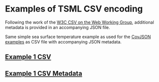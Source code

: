 # Examples of TSML CSV encoding

Following the work of the [W3C CSV on the Web Working Group](https://www.w3.org/2013/csvw/wiki/Main_Page.html), additional metadata is provided in an accompanying JSON file.

Same simple sea surface temperature example as used for the [CovJSON examples](https://github.com/opengeospatial/timeseriesML/blob/master/Examples/CovJSON/readme.md) as CSV file with accompanying JSON metadata.

## [Example 1 CSV](https://github.com/opengeospatial/timeseriesML/blob/master/Examples/CSV/Example1_TSML_CSV.csv)
## [Example 1 CSV Metadata](https://github.com/opengeospatial/timeseriesML/blob/master/Examples/CSV/Example1_TSML_CSV_Metadata.json)
